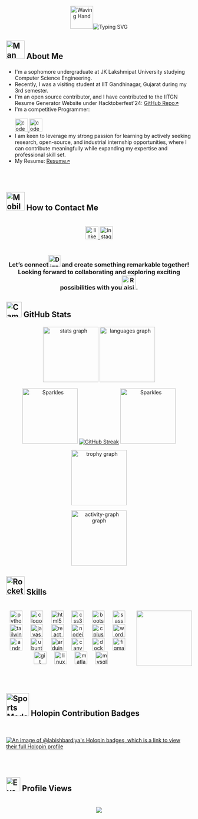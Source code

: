 <div align="center">

<img src="https://raw.githubusercontent.com/Tarikul-Islam-Anik/Animated-Fluent-Emojis/master/Emojis/Hand%20gestures/Waving%20Hand.png" alt="Waving Hand" width="62" height="62"/><img src="https://readme-typing-svg.demolab.com?font=Oswald&weight=600&size=32&pause=500&color=F46A90&center=true&vCenter=true&width=435&lines=Hi!+I+am+Labish+Bardiya."  alt="Typing SVG"/></a><br>

</div>

<h2>

<img src="https://raw.githubusercontent.com/Tarikul-Islam-Anik/Telegram-Animated-Emojis/main/People/Man%20Technologist.webp" alt="Man Technologist" width="50" height="50" /> About Me

</h2>

- I'm a sophomore undergraduate at JK Lakshmipat University studying Computer Science Engineering.
- Recently, I was a visiting student at IIT Gandhinagar, Gujarat during my 3rd semester.
- I'm an open source contributor, and I have contributed to the IITGN Resume Generator Website under Hacktoberfest'24: <a href="https://github.com/Kishan-Ved/resume_generator">GitHub Repo↗️</a>
- I'm a competitive Programmer: <br><br>
  <a href="https://www.codechef.com/users/labishbardiya" target="_blank">
    <img src="https://img.shields.io/static/v1?message=CodeChef&logo=codechef&label=&color=5b4538&logoColor=white&labelColor=&style=plastic" height="35" alt="codechef logo"  />
  </a>
  <a href="https://www.geeksforgeeks.org/user/labishbardiya19" target="_blank">
    <img src="https://img.shields.io/static/v1?message=GeeksForGeeks&logo=geeksforgeeks&label=&color=2f8d46&logoColor=white&labelColor=&style=plastic" height="35" alt="codechef logo"  />
  </a><br>
- I am keen to leverage my strong passion for learning by actively seeking research, open-source, and industrial internship opportunities, where I can contribute meaningfully while expanding my expertise and professional skill set.
- My Resume: <a href = "https://github.com/user-attachments/files/18905248/Labish_Bardiya_CV.pdf">Resume↗️</a>

<h2><br>
  
<img src="https://raw.githubusercontent.com/Tarikul-Islam-Anik/Telegram-Animated-Emojis/main/Objects/Mobile%20Phone%20With%20Arrow.webp" alt="Mobile Phone With Arrow" width="50" height="50" /> How to Contact Me

</h2><br>

<div align="center">
  <a href="https://linkedin.com/in/labishjain" target="_blank">
    <img src="https://img.shields.io/static/v1?message=LinkedIn&logo=linkedin&label=&color=0077B5&logoColor=white&labelColor=&style=plastic" height="35" alt="linkedin logo"  />
  </a>
  <a href="https://www.instagram.com/labish.s_realm/" target="_blank">
    <img src="https://img.shields.io/static/v1?message=Instagram&logo=instagram&label=&color=E4405F&logoColor=white&labelColor=&style=plastic" height="35" alt="instagram logo"  />
  </a>
  <br><br>
  <h3><b>Let’s connect<img src="https://raw.githubusercontent.com/Tarikul-Islam-Anik/Telegram-Animated-Emojis/main/Symbols/Dizzy.webp" alt="Dizzy" width="32" height="32" /> and create something remarkable together! Looking forward to collaborating and exploring exciting possibilities with you<img src="https://raw.githubusercontent.com/Tarikul-Islam-Anik/Animated-Fluent-Emojis/master/Emojis/Hand%20gestures/Raising%20Hands.png" alt="Raising Hands" width="38" height="38" />.</b></h3>
</div>

<h2>

<img src="https://raw.githubusercontent.com/Tarikul-Islam-Anik/Animated-Fluent-Emojis/master/Emojis/Objects/Camera%20with%20Flash.png" alt="Camera with Flash" width="42" height="42" /> GitHub Stats

</h2>

<div align="center">
  
<img src="https://github-readme-stats.vercel.app/api?username=labishbardiya&hide_title=false&hide_rank=false&show_icons=true&include_all_commits=true&count_private=true&disable_animations=false&theme=dracula&locale=en&hide_border=true" height="150" alt="stats graph"/>

<img src="https://github-readme-stats.vercel.app/api/top-langs?username=labishbardiya&locale=en&hide_title=false&layout=compact&card_width=320&langs_count=5&theme=dracula&hide_border=true" height="150" alt="languages graph"/>

<img src="https://raw.githubusercontent.com/Tarikul-Islam-Anik/Telegram-Animated-Emojis/main/Activity/Sparkles.webp" alt="Sparkles" width="150" height="150" /> [![GitHub Streak](https://streak-stats.demolab.com?user=labishbardiya&theme=dracula&hide_border=true&border_radius=5)](https://git.io/streak-stats) <img src="https://raw.githubusercontent.com/Tarikul-Islam-Anik/Telegram-Animated-Emojis/main/Activity/Sparkles.webp" alt="Sparkles" width="150" height="150" />

<img src="https://github-profile-trophy.vercel.app?username=labishbardiya&theme=dracula&no-frame=true&no-bg=true" height="150" alt="trophy graph"  /><br>

<img src="https://github-readme-activity-graph.vercel.app/graph?username=labishbardiya&theme=dracula&area=true&hide_border=true&hide_title=true" height="150" alt="activity-graph graph"/><br>

</div>

<h2>

<img src="https://raw.githubusercontent.com/Tarikul-Islam-Anik/Telegram-Animated-Emojis/main/Travel%20and%20Places/Rocket.webp" alt="Rocket" width="50" height="50" /> Skills

</h2><br>

<img align="right" height="150" src="https://user-images.githubusercontent.com/74038190/219923809-b86dc415-a0c2-4a38-bc88-ad6cf06395a8.gif">

<div align="center">
  <img src="https://cdn.jsdelivr.net/gh/devicons/devicon/icons/python/python-original.svg" height="34" alt="python logo"  />
  <img width="14" />
  <img src="https://cdn.jsdelivr.net/gh/devicons/devicon/icons/c/c-original.svg" height="34" alt="c logo"  />
  <img width="14" />
  <img src="https://cdn.jsdelivr.net/gh/devicons/devicon/icons/html5/html5-original.svg" height="34" alt="html5 logo"  />
  <img width="14" />
  <img src="https://cdn.jsdelivr.net/gh/devicons/devicon/icons/css3/css3-original.svg" height="34" alt="css3 logo"  />
  <img width="14" />
  <img src="https://cdn.jsdelivr.net/gh/devicons/devicon/icons/bootstrap/bootstrap-original.svg" height="34" alt="bootstrap logo"  />
  <img width="14" />
  <img src="https://cdn.jsdelivr.net/gh/devicons/devicon/icons/sass/sass-original.svg" height="34" alt="sass logo"  />
  <img width="14" />
  <img src="https://skillicons.dev/icons?i=tailwind" height="34" alt="tailwindcss logo"  />
  <img width="14" />
  <img src="https://cdn.jsdelivr.net/gh/devicons/devicon/icons/javascript/javascript-plain.svg" height="34" alt="javascript logo"  />
  <img width="14" />
  <img src="https://cdn.jsdelivr.net/gh/devicons/devicon/icons/react/react-original.svg" height="34" alt="react logo"  />
  <img width="14" />
  <img src="https://cdn.jsdelivr.net/gh/devicons/devicon/icons/nodejs/nodejs-plain-wordmark.svg" height="34" alt="nodejs logo"  />
  <img width="14" />
  <img src="https://cdn.jsdelivr.net/gh/devicons/devicon/icons/cplusplus/cplusplus-original.svg" height="34" alt="cplusplus logo"  />
  <img width="14" />
  <img src="https://cdn.jsdelivr.net/gh/devicons/devicon/icons/wordpress/wordpress-plain.svg" height="34" alt="wordpress logo"  />
  <img width="14" />
  <img src="https://cdn.jsdelivr.net/gh/devicons/devicon/icons/androidstudio/androidstudio-original.svg" height="34" alt="androidstudio logo"  />
  <img width="14" />
  <img src="https://cdn.simpleicons.org/ubuntu/E95420" height="34" alt="ubuntu logo"  />
  <img width="14" />
  <img src="https://cdn.jsdelivr.net/gh/devicons/devicon/icons/arduino/arduino-original.svg" height="34" alt="arduino logo"  />
  <img width="14" />
  <img src="https://cdn.jsdelivr.net/gh/devicons/devicon/icons/canva/canva-original.svg" height="34" alt="canva logo"  />
  <img width="14" />
  <img src="https://cdn.jsdelivr.net/gh/devicons/devicon/icons/docker/docker-plain.svg" height="34" alt="docker logo"  />
  <img width="14" />
  <img src="https://cdn.jsdelivr.net/gh/devicons/devicon/icons/figma/figma-original.svg" height="34" alt="figma logo"  />
  <img width="14" />
  <img src="https://cdn.jsdelivr.net/gh/devicons/devicon/icons/git/git-original.svg" height="34" alt="git logo"  />
  <img width="14" />
  <img src="https://cdn.jsdelivr.net/gh/devicons/devicon/icons/linux/linux-original.svg" height="34" alt="linux logo"  />
  <img width="14" />
  <img src="https://cdn.jsdelivr.net/gh/devicons/devicon/icons/matlab/matlab-original.svg" height="34" alt="matlab logo"  />
  <img width="14" />
  <img src="https://cdn.jsdelivr.net/gh/devicons/devicon/icons/mysql/mysql-original.svg" height="34" alt="mysql logo"  />
</div>

<h2><br>
  
<img src="https://raw.githubusercontent.com/Tarikul-Islam-Anik/Telegram-Animated-Emojis/main/Activity/Sports%20Medal.webp" alt="Sports Medal" width="62" height="62" /> Holopin Contribution Badges
  
</h2><br>

[![An image of @labishbardiya's Holopin badges, which is a link to view their full Holopin profile](https://holopin.me/labishbardiya)](https://holopin.io/@labishbardiya)

<h2><br>
  
<img src="https://raw.githubusercontent.com/Tarikul-Islam-Anik/Animated-Fluent-Emojis/master/Emojis/Hand%20gestures/Eyes.png" alt="Eyes" width="38" height="38" /> Profile Views

</h2><br>

<div align="center">
  <img src="https://profile-counter.glitch.me/labishbardiya/count.svg?"  />
</div>

